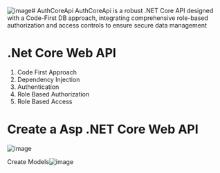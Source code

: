 ![image](https://github.com/mnoumanuaar32xc/AuthCoreApi/assets/8413883/33c04298-be61-468e-8e04-6012018b1f3f)# AuthCoreApi
 AuthCoreApi is a robust .NET Core API designed with a Code-First DB approach, integrating comprehensive role-based authorization and access controls to ensure secure data management

 # .Net Core Web API 
1. Code First Approach
2. Dependency Injection
3. Authentication
4. Role Based Authorization
5. Role Based Access  

# Create a Asp .NET Core Web API
![image](https://github.com/mnoumanuaar32xc/AuthCoreApi/assets/8413883/2b1f1dc8-d5c6-4e5b-94d6-2d8c88627a3e)

Create Models![image](https://github.com/mnoumanuaar32xc/AuthCoreApi/assets/8413883/41662c5a-545a-4aa4-8e69-b3fa67cae5ab)




